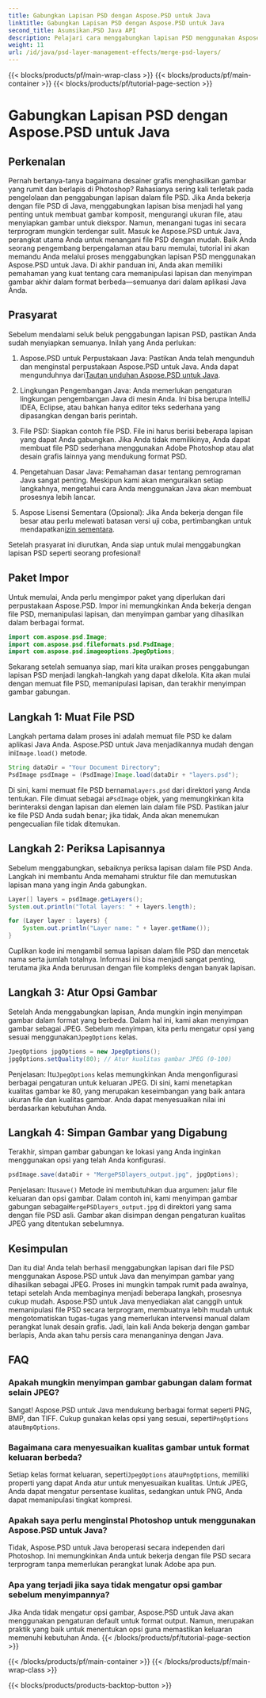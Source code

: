 ```yaml
---
title: Gabungkan Lapisan PSD dengan Aspose.PSD untuk Java
linktitle: Gabungkan Lapisan PSD dengan Aspose.PSD untuk Java
second_title: Asumsikan.PSD Java API
description: Pelajari cara menggabungkan lapisan PSD menggunakan Aspose.PSD untuk Java dengan tutorial langkah demi langkah ini. Sempurna untuk pengembang yang ingin mengotomatiskan tugas pemrosesan gambar.
weight: 11
url: /id/java/psd-layer-management-effects/merge-psd-layers/
---
```


{{< blocks/products/pf/main-wrap-class >}}
{{< blocks/products/pf/main-container >}}
{{< blocks/products/pf/tutorial-page-section >}}

# Gabungkan Lapisan PSD dengan Aspose.PSD untuk Java

## Perkenalan

Pernah bertanya-tanya bagaimana desainer grafis menghasilkan gambar yang rumit dan berlapis di Photoshop? Rahasianya sering kali terletak pada pengelolaan dan penggabungan lapisan dalam file PSD. Jika Anda bekerja dengan file PSD di Java, menggabungkan lapisan bisa menjadi hal yang penting untuk membuat gambar komposit, mengurangi ukuran file, atau menyiapkan gambar untuk diekspor. Namun, menangani tugas ini secara terprogram mungkin terdengar sulit. Masuk ke Aspose.PSD untuk Java, perangkat utama Anda untuk menangani file PSD dengan mudah. Baik Anda seorang pengembang berpengalaman atau baru memulai, tutorial ini akan memandu Anda melalui proses menggabungkan lapisan PSD menggunakan Aspose.PSD untuk Java. Di akhir panduan ini, Anda akan memiliki pemahaman yang kuat tentang cara memanipulasi lapisan dan menyimpan gambar akhir dalam format berbeda—semuanya dari dalam aplikasi Java Anda.

## Prasyarat

Sebelum mendalami seluk beluk penggabungan lapisan PSD, pastikan Anda sudah menyiapkan semuanya. Inilah yang Anda perlukan:

1. Aspose.PSD untuk Perpustakaan Java: Pastikan Anda telah mengunduh dan menginstal perpustakaan Aspose.PSD untuk Java. Anda dapat mengunduhnya dari[Tautan unduhan Aspose.PSD untuk Java](https://releases.aspose.com/psd/java/).

2. Lingkungan Pengembangan Java: Anda memerlukan pengaturan lingkungan pengembangan Java di mesin Anda. Ini bisa berupa IntelliJ IDEA, Eclipse, atau bahkan hanya editor teks sederhana yang dipasangkan dengan baris perintah.

3. File PSD: Siapkan contoh file PSD. File ini harus berisi beberapa lapisan yang dapat Anda gabungkan. Jika Anda tidak memilikinya, Anda dapat membuat file PSD sederhana menggunakan Adobe Photoshop atau alat desain grafis lainnya yang mendukung format PSD.

4. Pengetahuan Dasar Java: Pemahaman dasar tentang pemrograman Java sangat penting. Meskipun kami akan menguraikan setiap langkahnya, mengetahui cara Anda menggunakan Java akan membuat prosesnya lebih lancar.

5.  Aspose Lisensi Sementara (Opsional): Jika Anda bekerja dengan file besar atau perlu melewati batasan versi uji coba, pertimbangkan untuk mendapatkan[izin sementara](https://purchase.aspose.com/temporary-license/).

Setelah prasyarat ini diurutkan, Anda siap untuk mulai menggabungkan lapisan PSD seperti seorang profesional!

## Paket Impor

Untuk memulai, Anda perlu mengimpor paket yang diperlukan dari perpustakaan Aspose.PSD. Impor ini memungkinkan Anda bekerja dengan file PSD, memanipulasi lapisan, dan menyimpan gambar yang dihasilkan dalam berbagai format.

```java
import com.aspose.psd.Image;
import com.aspose.psd.fileformats.psd.PsdImage;
import com.aspose.psd.imageoptions.JpegOptions;
```

Sekarang setelah semuanya siap, mari kita uraikan proses penggabungan lapisan PSD menjadi langkah-langkah yang dapat dikelola. Kita akan mulai dengan memuat file PSD, memanipulasi lapisan, dan terakhir menyimpan gambar gabungan.

## Langkah 1: Muat File PSD

 Langkah pertama dalam proses ini adalah memuat file PSD ke dalam aplikasi Java Anda. Aspose.PSD untuk Java menjadikannya mudah dengan ini`Image.load()` metode.

```java
String dataDir = "Your Document Directory";
PsdImage psdImage = (PsdImage)Image.load(dataDir + "layers.psd");
```

 Di sini, kami memuat file PSD bernama`layers.psd` dari direktori yang Anda tentukan. File dimuat sebagai a`PsdImage` objek, yang memungkinkan kita berinteraksi dengan lapisan dan elemen lain dalam file PSD. Pastikan jalur ke file PSD Anda sudah benar; jika tidak, Anda akan menemukan pengecualian file tidak ditemukan.

## Langkah 2: Periksa Lapisannya

Sebelum menggabungkan, sebaiknya periksa lapisan dalam file PSD Anda. Langkah ini membantu Anda memahami struktur file dan memutuskan lapisan mana yang ingin Anda gabungkan.

```java
Layer[] layers = psdImage.getLayers();
System.out.println("Total layers: " + layers.length);

for (Layer layer : layers) {
    System.out.println("Layer name: " + layer.getName());
}
```

Cuplikan kode ini mengambil semua lapisan dalam file PSD dan mencetak nama serta jumlah totalnya. Informasi ini bisa menjadi sangat penting, terutama jika Anda berurusan dengan file kompleks dengan banyak lapisan.

## Langkah 3: Atur Opsi Gambar

 Setelah Anda menggabungkan lapisan, Anda mungkin ingin menyimpan gambar dalam format yang berbeda. Dalam hal ini, kami akan menyimpan gambar sebagai JPEG. Sebelum menyimpan, kita perlu mengatur opsi yang sesuai menggunakan`JpegOptions` kelas.

```java
JpegOptions jpgOptions = new JpegOptions();
jpgOptions.setQuality(80); // Atur kualitas gambar JPEG (0-100)
```

Penjelasan:
 Itu`JpegOptions` kelas memungkinkan Anda mengonfigurasi berbagai pengaturan untuk keluaran JPEG. Di sini, kami menetapkan kualitas gambar ke 80, yang merupakan keseimbangan yang baik antara ukuran file dan kualitas gambar. Anda dapat menyesuaikan nilai ini berdasarkan kebutuhan Anda.

## Langkah 4: Simpan Gambar yang Digabung

Terakhir, simpan gambar gabungan ke lokasi yang Anda inginkan menggunakan opsi yang telah Anda konfigurasi.

```java
psdImage.save(dataDir + "MergePSDlayers_output.jpg", jpgOptions);
```

Penjelasan:
 Itu`save()` Metode ini membutuhkan dua argumen: jalur file keluaran dan opsi gambar. Dalam contoh ini, kami menyimpan gambar gabungan sebagai`MergePSDlayers_output.jpg` di direktori yang sama dengan file PSD asli. Gambar akan disimpan dengan pengaturan kualitas JPEG yang ditentukan sebelumnya.

## Kesimpulan

Dan itu dia! Anda telah berhasil menggabungkan lapisan dari file PSD menggunakan Aspose.PSD untuk Java dan menyimpan gambar yang dihasilkan sebagai JPEG. Proses ini mungkin tampak rumit pada awalnya, tetapi setelah Anda membaginya menjadi beberapa langkah, prosesnya cukup mudah. Aspose.PSD untuk Java menyediakan alat canggih untuk memanipulasi file PSD secara terprogram, membuatnya lebih mudah untuk mengotomatiskan tugas-tugas yang memerlukan intervensi manual dalam perangkat lunak desain grafis. Jadi, lain kali Anda bekerja dengan gambar berlapis, Anda akan tahu persis cara menanganinya dengan Java.

## FAQ

### Apakah mungkin menyimpan gambar gabungan dalam format selain JPEG?
Sangat! Aspose.PSD untuk Java mendukung berbagai format seperti PNG, BMP, dan TIFF. Cukup gunakan kelas opsi yang sesuai, seperti`PngOptions` atau`BmpOptions`.

### Bagaimana cara menyesuaikan kualitas gambar untuk format keluaran berbeda?
 Setiap kelas format keluaran, seperti`JpegOptions` atau`PngOptions`, memiliki properti yang dapat Anda atur untuk menyesuaikan kualitas. Untuk JPEG, Anda dapat mengatur persentase kualitas, sedangkan untuk PNG, Anda dapat memanipulasi tingkat kompresi.

### Apakah saya perlu menginstal Photoshop untuk menggunakan Aspose.PSD untuk Java?
Tidak, Aspose.PSD untuk Java beroperasi secara independen dari Photoshop. Ini memungkinkan Anda untuk bekerja dengan file PSD secara terprogram tanpa memerlukan perangkat lunak Adobe apa pun.

### Apa yang terjadi jika saya tidak mengatur opsi gambar sebelum menyimpannya?
Jika Anda tidak mengatur opsi gambar, Aspose.PSD untuk Java akan menggunakan pengaturan default untuk format output. Namun, merupakan praktik yang baik untuk menentukan opsi guna memastikan keluaran memenuhi kebutuhan Anda.
{{< /blocks/products/pf/tutorial-page-section >}}

{{< /blocks/products/pf/main-container >}}
{{< /blocks/products/pf/main-wrap-class >}}

{{< blocks/products/products-backtop-button >}}
